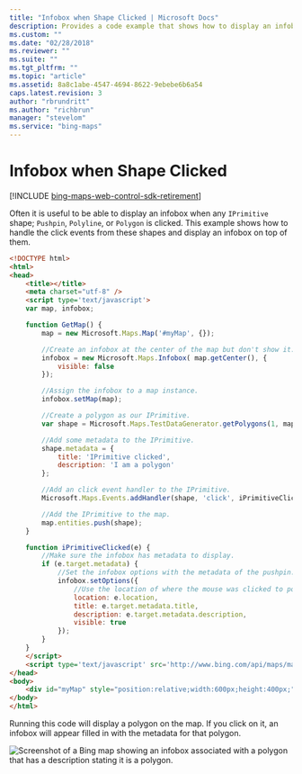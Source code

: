 ```yaml
---
title: "Infobox when Shape Clicked | Microsoft Docs"
description: Provides a code example that shows how to display an infobox when any IPrimitive shape such as a pushpin, polyline, or polygon is selected.
ms.custom: ""
ms.date: "02/28/2018"
ms.reviewer: ""
ms.suite: ""
ms.tgt_pltfrm: ""
ms.topic: "article"
ms.assetid: 8a8c1abe-4547-4694-8622-9ebebe6b6a54
caps.latest.revision: 3
author: "rbrundritt"
ms.author: "richbrun"
manager: "stevelom"
ms.service: "bing-maps"
---
```


# Infobox when Shape Clicked

[!INCLUDE [bing-maps-web-control-sdk-retirement](../../includes/bing-maps-web-control-sdk-retirement.md)]

Often it is useful to be able to display an infobox when any `IPrimitive` shape; `Pushpin`, `Polyline`, or `Polygon` is clicked. This example shows how to handle the click events from these shapes and display an infobox on top of them.

```html
<!DOCTYPE html>
<html>
<head>
    <title></title>
    <meta charset="utf-8" />
	<script type='text/javascript'>
    var map, infobox;

    function GetMap() {
        map = new Microsoft.Maps.Map('#myMap', {});

        //Create an infobox at the center of the map but don't show it.
        infobox = new Microsoft.Maps.Infobox( map.getCenter(), {
            visible: false
        });

        //Assign the infobox to a map instance.
        infobox.setMap(map);

        //Create a polygon as our IPrimitive.
        var shape = Microsoft.Maps.TestDataGenerator.getPolygons(1, map.getBounds());

        //Add some metadata to the IPrimitive.
        shape.metadata = {
            title: 'IPrimitive clicked',
            description: 'I am a polygon'
        };

        //Add an click event handler to the IPrimitive.
        Microsoft.Maps.Events.addHandler(shape, 'click', iPrimitiveClicked);

        //Add the IPrimitive to the map.
        map.entities.push(shape);
    }

    function iPrimitiveClicked(e) {
        //Make sure the infobox has metadata to display.
        if (e.target.metadata) {
            //Set the infobox options with the metadata of the pushpin.
            infobox.setOptions({
                //Use the location of where the mouse was clicked to position the infobox.
                location: e.location,
                title: e.target.metadata.title,
                description: e.target.metadata.description,
                visible: true
            });
        }
    }
    </script>
    <script type='text/javascript' src='http://www.bing.com/api/maps/mapcontrol?callback=GetMap&key=[YOUR_BING_MAPS_KEY]' async defer></script>
</head>
<body>
    <div id="myMap" style="position:relative;width:600px;height:400px;"></div>
</body>
</html>
```

Running this code will display a polygon on the map. If you click on it, an infobox will appear filled in with the metadata for that polygon. 

![Screenshot of a Bing map showing an infobox associated with a polygon that has a description stating it is a polygon.](../../media/bmv8-infoboxshapeclicked2.png)